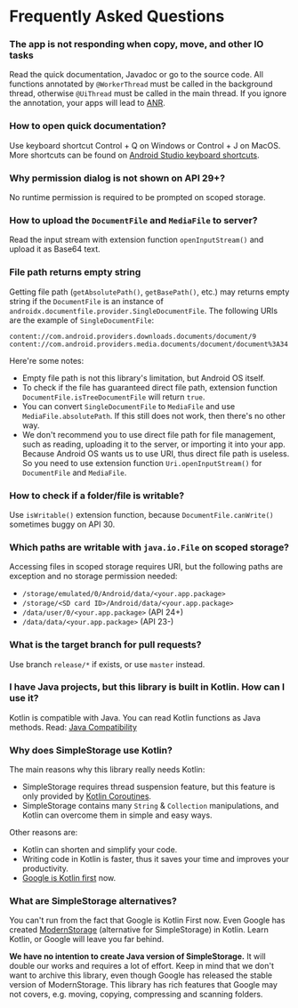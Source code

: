 # Frequently Asked Questions

### The app is not responding when copy, move, and other IO tasks
Read the quick documentation, Javadoc or go to the source code.
All functions annotated by `@WorkerThread` must be called in the background thread,
otherwise `@UiThread` must be called in the main thread.
If you ignore the annotation, your apps will lead to [ANR](https://developer.android.com/topic/performance/vitals/anr).

### How to open quick documentation?
Use keyboard shortcut Control + Q on Windows or Control + J on MacOS.
More shortcuts can be found on [Android Studio keyboard shortcuts](https://developer.android.com/studio/intro/keyboard-shortcuts).

### Why permission dialog is not shown on API 29+?
No runtime permission is required to be prompted on scoped storage.

### How to upload the `DocumentFile` and `MediaFile` to server?
Read the input stream with extension function `openInputStream()` and upload it as Base64 text.

### File path returns empty string
Getting file path (`getAbsolutePath()`, `getBasePath()`, etc.) may returns empty string if the `DocumentFile` is an instance of `androidx.documentfile.provider.SingleDocumentFile`. The following URIs are the example of `SingleDocumentFile`:
```
content://com.android.providers.downloads.documents/document/9
content://com.android.providers.media.documents/document/document%3A34
```
Here're some notes:
* Empty file path is not this library's limitation, but Android OS itself.
* To check if the file has guaranteed direct file path, extension function `DocumentFile.isTreeDocumentFile` will return `true`.
* You can convert `SingleDocumentFile` to `MediaFile` and use `MediaFile.absolutePath`. If this still does not work, then there's no other way.
* We don't recommend you to use direct file path for file management, such as reading, uploading it to the server, or importing it into your app.
Because Android OS wants us to use URI, thus direct file path is useless. So you need to use extension function `Uri.openInputStream()` for `DocumentFile` and `MediaFile`.

### How to check if a folder/file is writable?
Use `isWritable()` extension function, because `DocumentFile.canWrite()` sometimes buggy on API 30.

### Which paths are writable with `java.io.File` on scoped storage?
Accessing files in scoped storage requires URI, but the following paths are exception and no storage permission needed:
* `/storage/emulated/0/Android/data/<your.app.package>`
* `/storage/<SD card ID>/Android/data/<your.app.package>`
* `/data/user/0/<your.app.package>` (API 24+)
* `/data/data/<your.app.package>` (API 23-)

### What is the target branch for pull requests?
Use branch `release/*` if exists, or use `master` instead.

### I have Java projects, but this library is built in Kotlin. How can I use it?
Kotlin is compatible with Java. You can read Kotlin functions as Java methods.
Read: [Java Compatibility](https://github.com/anggrayudi/SimpleStorage/blob/master/JAVA_COMPATIBILITY.md)

### Why does SimpleStorage use Kotlin?
The main reasons why this library really needs Kotlin:
* SimpleStorage requires thread suspension feature, but this feature is only provided by [Kotlin Coroutines](https://github.com/Kotlin/kotlinx.coroutines).
* SimpleStorage contains many `String` & `Collection` manipulations, and Kotlin can overcome them in simple and easy ways.

Other reasons are:
* Kotlin can shorten and simplify your code.
* Writing code in Kotlin is faster, thus it saves your time and improves your productivity.
* [Google is Kotlin first](https://techcrunch.com/2019/05/07/kotlin-is-now-googles-preferred-language-for-android-app-development/) now.

### What are SimpleStorage alternatives?
You can't run from the fact that Google is Kotlin First now. Even Google has created [ModernStorage](https://github.com/google/modernstorage) (alternative for SimpleStorage) in Kotlin.
Learn Kotlin, or Google will leave you far behind.

**We have no intention to create Java version of SimpleStorage.** It will double our works and requires a lot of effort.
Keep in mind that we don't want to archive this library, even though Google has released the stable version of ModernStorage.
This library has rich features that Google may not covers, e.g. moving, copying, compressing and scanning folders.
